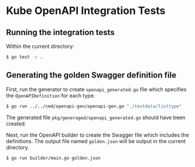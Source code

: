 # Kube OpenAPI Integration Tests

## Running the integration tests

Within the current directory:

```bash
$ go test -v .
```

## Generating the golden Swagger definition file

First, run the generator to create `openapi_generated.go` file which specifies
the `OpenAPIDefinition` for each type.

```bash
$ go run ../../cmd/openapi-gen/openapi-gen.go "./testdata/listtype"
```
The generated file `pkg/generaged/openapi_generated.go` should have been created.

Next, run the OpenAPI builder to create the Swagger file which includes
the definitions. The output file named `golden.json` will be output in
the current directory.

```bash
$ go run builder/main.go golden.json
```
